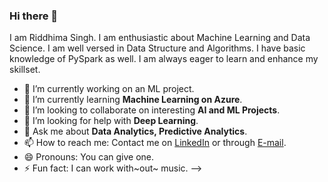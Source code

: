 ### Hi there 👋

I am Riddhima Singh. I am enthusiastic about Machine Learning and Data Science. I am well versed in Data Structure and Algorithms. I have basic knowledge of PySpark as well. I am always eager to learn and enhance my skillset.

- 🔭 I’m currently working on an ML project.
- 🌱 I’m currently learning **Machine Learning on Azure**.
- 👯 I’m looking to collaborate on interesting **AI and ML Projects**.
- 🤔 I’m looking for help with **Deep Learning**.
- 💬 Ask me about **Data Analytics, Predictive Analytics**.
- 📫 How to reach me: Contact me on [LinkedIn](www.linkedin.com/in/rid10) or through [E-mail](me.riddhimasingh@gmail.com).
- 😄 Pronouns: You can give one.
- ⚡ Fun fact: I can work with~out~ music.
-->
